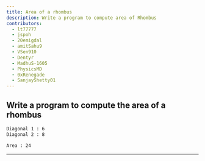 ```yaml
---
title: Area of a rhombus
description: Write a program to compute area of Rhombus
contributors:
  - lt77777
  - jspoh
  - 20emigdal
  - amitSahu9
  - VSen910
  - Dentyr
  - MadhuS-1605
  - PhysicsMD
  - 0xRenegade
  - SanjayShetty01
---
```


## Write a program to compute the area of a rhombus

```txt
Diagonal 1 : 6
Diagonal 2 : 8

Area : 24
```

---
